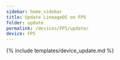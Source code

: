 ```yaml
---
sidebar: home_sidebar
title: Update LineageOS on FP5
folder: update
permalink: /devices/FP5/update/
device: FP5
---
```

{% include templates/device_update.md %}
